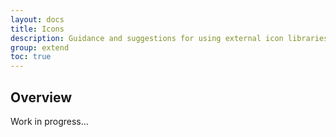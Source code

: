 ```yaml
---
layout: docs
title: Icons
description: Guidance and suggestions for using external icon libraries with UniKorn.
group: extend
toc: true
---
```


## Overview

Work in progress...
